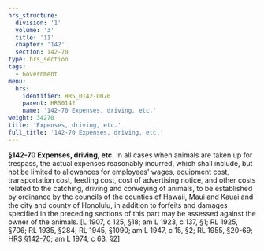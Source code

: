 ```yaml
---
hrs_structure:
  division: '1'
  volume: '3'
  title: '11'
  chapter: '142'
  section: 142-70
type: hrs_section
tags:
  - Government
menu:
  hrs:
    identifier: HRS_0142-0070
    parent: HRS0142
    name: '142-70 Expenses, driving, etc.'
weight: 34270
title: 'Expenses, driving, etc.'
full_title: '142-70 Expenses, driving, etc.'
---
```

**§142-70 Expenses, driving, etc.** In all cases when animals are taken up for trespass, the actual expenses reasonably incurred, which shall include, but not be limited to allowances for employees' wages, equipment cost, transportation cost, feeding cost, cost of advertising notice, and other costs related to the catching, driving and conveying of animals, to be established by ordinance by the councils of the counties of Hawaii, Maui and Kauai and the city and county of Honolulu, in addition to forfeits and damages specified in the preceding sections of this part may be assessed against the owner of the animals. [L 1907, c 125, §18; am L 1923, c 137, §1; RL 1925, §706; RL 1935, §284; RL 1945, §1090; am L 1947, c 15, §2; RL 1955, §20-69; [HRS §142-70](/title-11/chapter-142/section-142-70/); am L 1974, c 63, §2]